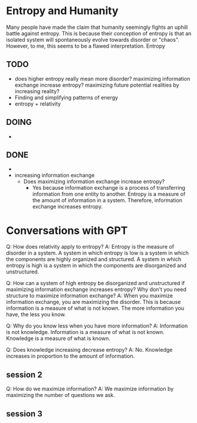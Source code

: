 # Entropy and Humanity

Many people have made the claim that humanity seemingly fights an uphill battle against entropy. This is because their conception of entropy is that an
isolated system will spontaneously evolve towards disorder or "chaos". However, to me, this seems to be a flawed interpretation. Entropy 

## TODO
* does higher entropy really mean more disorder? maximizing information exchange increase entropy? maximizing future potential realities by increasing reality?
* Finding and simplifying patterns of energy 
* entropy + relativity

## DOING
* 

## DONE
* 
* increasing information exchange
  * Does maximizing information exchange increase entropy?
    * Yes because information exchange is a process of transferring information from one entity to another. Entropy is a measure of the amount of information in a system. Therefore, information exchange increases entropy.


# Conversations with GPT
Q: How does relativity apply to entropy?
A: Entropy is the measure of disorder in a system. A system in which entropy is low is a system in which the components are highly organized and structured. A system in which entropy is high is a system in which the components are disorganized and unstructured.

Q: How can a system of high entropy be disorganized and unstructured if maximizing information exchange increases entropy? Why don't you need structure to maximize information exchange?
A: When you maximize information exchange, you are maximizing the disorder. This is because information is a measure of what is not known. The more information you have, the less you know.

Q: Why do you know less when you have more information?
A: Information is not knowledge. Information is a measure of what is not known. Knowledge is a measure of what is known.

Q: Does knowledge increasing decrease entropy?
A: No. Knowledge increases in proportion to the amount of information.

## session 2
Q: How do we maximize information?
A: We maximize information by maximizing the number of questions we ask.

## session 3






